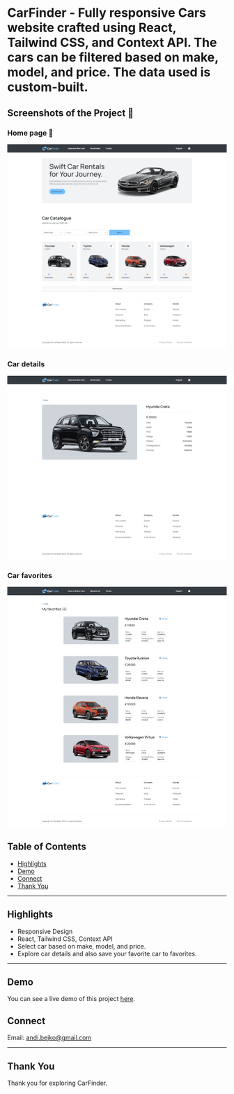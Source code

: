 # CarFinder - Fully responsive Cars website crafted using React, Tailwind CSS, and Context API. The cars can be filtered based on make, model, and price. The data used is custom-built.

## Screenshots of the Project 📸

### Home page 🏡

![Home page](/src/assets/site-screenshots/cr-home-page.png)

### Car details

![Car details page](/src/assets/site-screenshots/cr-car-details.png)

### Car favorites

![Car favorites page](/src/assets/site-screenshots/cr-car-favorites.png)

## Table of Contents

- [Highlights](#highlights)
- [Demo](#demo)
- [Connect](#connect)
- [Thank You](#thank-you)

---

## Highlights

- Responsive Design
- React, Tailwind CSS, Context API
- Select car based on make, model, and price.
- Explore car details and also save your favorite car to favorites.

---

## Demo

You can see a live demo of this project [here](https://car-finder-gold.vercel.app/).

## Connect

Email: [andi.bejko@gmail.com](mailto:andi.bejko@gmail.com)

---

## Thank You

Thank you for exploring CarFinder.
